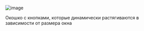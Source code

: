![image](https://github.com/Gollandskiy/Button-Menu/assets/126692933/33aca8f3-7979-4fc4-a91b-ab174cb7a8d4)

Окошко с кнопками, которые динамически растягиваются в зависимости от размера окна
